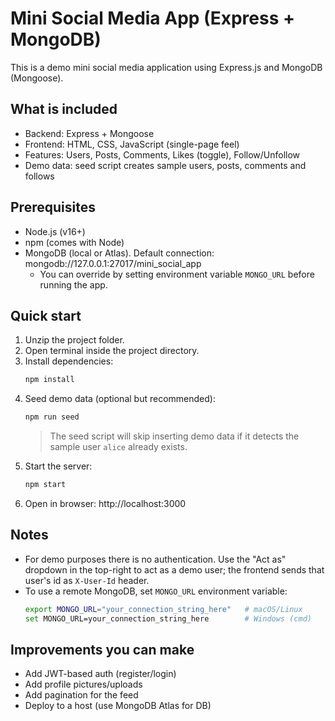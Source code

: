 # Mini Social Media App (Express + MongoDB)

This is a demo mini social media application using Express.js and MongoDB (Mongoose).

## What is included
- Backend: Express + Mongoose
- Frontend: HTML, CSS, JavaScript (single-page feel)
- Features: Users, Posts, Comments, Likes (toggle), Follow/Unfollow
- Demo data: seed script creates sample users, posts, comments and follows

## Prerequisites
- Node.js (v16+)
- npm (comes with Node)
- MongoDB (local or Atlas). Default connection: mongodb://127.0.0.1:27017/mini_social_app
  - You can override by setting environment variable `MONGO_URL` before running the app.

## Quick start
1. Unzip the project folder.
2. Open terminal inside the project directory.
3. Install dependencies:
   ```bash
   npm install
   ```
4. Seed demo data (optional but recommended):
   ```bash
   npm run seed
   ```
   > The seed script will skip inserting demo data if it detects the sample user `alice` already exists.
5. Start the server:
   ```bash
   npm start
   ```
6. Open in browser: http://localhost:3000

## Notes
- For demo purposes there is no authentication. Use the "Act as" dropdown in the top-right to act as a demo user; the frontend sends that user's id as `X-User-Id` header.
- To use a remote MongoDB, set `MONGO_URL` environment variable:
  ```bash
  export MONGO_URL="your_connection_string_here"   # macOS/Linux
  set MONGO_URL=your_connection_string_here        # Windows (cmd)
  ```

## Improvements you can make
- Add JWT-based auth (register/login)
- Add profile pictures/uploads
- Add pagination for the feed
- Deploy to a host (use MongoDB Atlas for DB)

